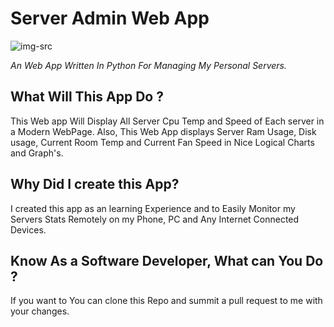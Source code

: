 
# **Server Admin Web App**

![img-src](https://earthmc.net/src/img/logo.png)

*An Web App Written In Python For Managing My Personal Servers.*

## What Will This App Do ?

This Web app Will Display All Server Cpu Temp and Speed of Each server in a Modern WebPage. Also, This Web App displays Server Ram Usage, Disk usage, Current Room Temp and Current Fan Speed in Nice Logical Charts and Graph's. 

## Why Did I create this App?

I created this app as an learning Experience and to Easily Monitor my Servers Stats Remotely on my Phone, PC and Any Internet Connected Devices. 

## Know As a Software Developer, What can You Do ?

If you want to You can clone this Repo and summit a pull request to me with your changes. 